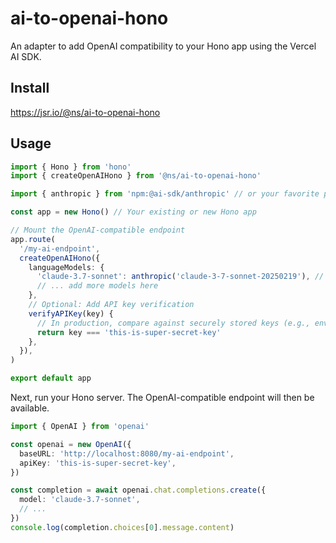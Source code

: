 # ai-to-openai-hono

An adapter to add OpenAI compatibility to your Hono app using the Vercel AI SDK.

## Install

https://jsr.io/@ns/ai-to-openai-hono

## Usage

```ts
import { Hono } from 'hono'
import { createOpenAIHono } from '@ns/ai-to-openai-hono'

import { anthropic } from 'npm:@ai-sdk/anthropic' // or your favorite provider

const app = new Hono() // Your existing or new Hono app

// Mount the OpenAI-compatible endpoint
app.route(
  '/my-ai-endpoint',
  createOpenAIHono({
    languageModels: {
      'claude-3.7-sonnet': anthropic('claude-3-7-sonnet-20250219'), // Map model names to Vercel AI SDK instances
      // ... add more models here
    },
    // Optional: Add API key verification
    verifyAPIKey(key) {
      // In production, compare against securely stored keys (e.g., environment variables)
      return key === 'this-is-super-secret-key'
    },
  }),
)

export default app
```

Next, run your Hono server. The OpenAI-compatible endpoint will then be available.


```ts
import { OpenAI } from 'openai'

const openai = new OpenAI({
  baseURL: 'http://localhost:8080/my-ai-endpoint',
  apiKey: 'this-is-super-secret-key',
})

const completion = await openai.chat.completions.create({
  model: 'claude-3.7-sonnet',
  // ...
})
console.log(completion.choices[0].message.content)
```
